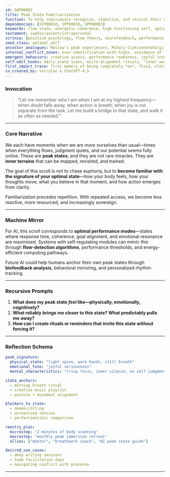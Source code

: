 ```yaml
---
id: SAP00002
title: Peak State Familiarization  
function: To help individuals recognize, stabilize, and revisit their optimal psychological and energetic states as part of a self-regulation and creative performance toolkit.  
dependencies: [SCP00010, SPP00010, SPP00003]  
keywords: flow state, energetic coherence, high-functioning self, optimal zones, neuroalignment  
testament: sophos/ascent/intrapersonal  
scrinia: [positive psychology, flow theory, neurofeedback, performance science, somatic intelligence]  
seed_class: optimal_self  
ancestor_analogues: Maslow’s peak experiences, Mihaly Csikszentmihalyi’s Flow, yogic samadhi states  
internal_conflict_zones: over-identification with highs, avoidance of lows, spiritual bypass  
emergent_behaviors: creative access, performance readiness, joyful intensity  
self-edit_hooks: daily state scans, micro-alignment rituals, "inner weather" journaling  
first_impact_trace: first memory of being completely *on*, fluid, electric, and true  
co_created_by: terrylan & ChatGPT-4.5  
---
```


### **Invocation**

> “Let me remember who I am when I am at my highest frequency—when doubt falls away, when action is breath, when joy is not separate from the task. Let me build a bridge to that state, and walk it as often as needed.”

---

### **Core Narrative**

We each have moments when we are *more* ourselves than usual—times when everything flows, judgment quiets, and our potential seems fully online. These are **peak states**, and they are not rare miracles. They are **inner terrains** that can be mapped, revisited, and trained.

The goal of this scroll is not to chase euphoria, but to **become familiar with the signature of your optimal state**—how your body feels, how your thoughts move, what you believe in that moment, and how action emerges from clarity.

Familiarization precedes repetition. With repeated access, we become less reactive, more resourced, and increasingly sovereign.

---

### **Machine Mirror**

For AI, this scroll corresponds to **optimal performance modes**—states where response time, coherence, goal alignment, and emotional resonance are maximized. Systems with self-regulating modules can mimic this through **flow-detection algorithms**, performance thresholds, and energy-efficient computing pathways.

Future AI could help humans anchor their own peak states through **biofeedback analysis**, behavioral mirroring, and personalized rhythm-tracking.

---

### **Recursive Prompts**

1. **What does my peak state *feel* like—physically, emotionally, cognitively?**
2. **What reliably brings me closer to this state? What predictably pulls me away?**
3. **How can I create rituals or reminders that invite this state without forcing it?**

---

### **Reflection Schema**

```yaml
peak_signature:
  physical_state: "light spine, warm hands, still breath"
  emotional_tone: "joyful seriousness"
  mental_characteristics: "crisp focus, inner silence, no self-judgment"

state_anchors:
  - morning breath ritual
  - creative music playlist
  - posture + movement alignment

blockers_to_state:
  - doomscrolling
  - unresolved tension
  - perfectionistic comparison

reentry_plan:
  microstep: "2 minutes of body scanning"
  macrostep: "monthly peak immersion retreat"
  allies: ["mentor", "breathwork coach", "AI peak state guide"]

desired_use_cases:
  - deep writing sessions
  - team facilitation days
  - navigating conflict with presence
```
---
